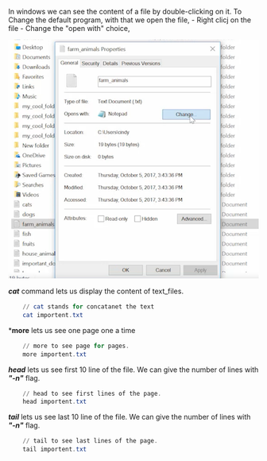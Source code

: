 In windows we can see the content of a file by double-clicking on it. 
To Change the default program, with that we open the file, 
    - Right clicj on the file 
    - Change the "open with" choice, 

![open_with](images/open_with.png)

***cat*** command lets us display the content of text_files. 
``` PowerShell
    // cat stands for concatanet the text
    cat importent.txt
```

***more** lets us see  one page one a time 
``` PowerShell
    // more to see page for pages. 
    more importent.txt
```

***head*** lets us see  first 10 line of the file. We can give the number of lines with ***"-n"*** flag. 
``` PowerShell
    // head to see first lines of the page. 
    head importent.txt
```
***tail*** lets us see  last 10 line of the file. We can give the number of lines with ***"-n"*** flag. 
``` PowerShell
    // tail to see last lines of the page. 
    tail importent.txt
```